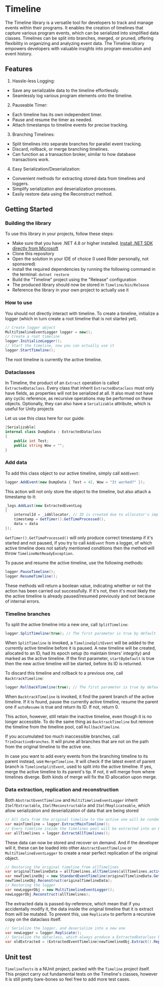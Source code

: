 # Timeline

The Timeline library is a versatile tool for developers to track and manage events within their programs. It enables the creation of timelines that capture various program events, which can be serialized into simplified data classes. Timelines can be split into branches, merged, or pruned, offering flexibility in organizing and analyzing event data. The Timeline library empowers developers with valuable insights into program execution and event history.

## Features

1. Hassle-less Logging:
-   Save any serializable data to the timeline effortlessly.
-   Seamlessly log various program elements onto the timeline.
2. Pauseable Timer:
-   Each timeline has its own independent timer.
-   Pause and resume the timer as needed.
-   Attach timestamps to timeline events for precise tracking.
3. Branching Timelines:
-   Split timelines into separate branches for parallel event tracking.
-   Discard, rollback, or merge branching timelines.
-   Can function as a transaction broker, similar to how database transactions work.
4. Easy Serialization/Deserialization:
-   Convenient methods for extracting stored data from timelines and loggers.
-   Simplify serialization and deserialization processes.
-   Easily restore data using the Reconstruct method.

## Getting Started

### Building the library
To use this library in your projects, follow these steps:

- Make sure that you have .NET 4.8 or higher installed. [Install .NET SDK directly from Microsoft](https://dotnet.microsoft.com/download)
- Clone this repository
- Open the solution in your IDE of choice (I used Rider personally, not sponsored)
- Install the required dependencies by running the following command in the terminal: `dotnet restore`
- Build the "Timeline" project using the "Release" configuration
- The produced library should now be stored in `Timeline/bin/Release`
- Reference the library in your own project to actually use it

### How to use
You should not directly interact with timeline. To create a timeline, initialize a logger (which in turn create a root timeline that is not started yet).
```csharp
// Create logger object
MultiTimelineEventLogger logger = new();
// Create a root timeline
logger.InitializeLogger();
// Start the timeline, now you can actually use it
logger.StartTimeline();
```

The root timeline is currently the active timeline.

### Dataclasses

In Timeline, the product of an `Extract` operation is called `ExtractedDataclass`. Every class that inherit `ExtractedDataclass` must only have fields, as properties will not be serialized at all. It also must not have any cyclic reference, as recursive operations may be performed on these objects. Optionally, they can also have a `Serializable` attribute, which is useful for Unity projects

Let us use this class here for our guide:

```csharp
[Serializable]  
internal class DumpData : ExtractedDataclass  
{  
	public int Test;  
	public string Wow = "";  
}
```

### Add data

To add this class object to our active timeline, simply call `AddEvent`:
```csharp
logger.AddEvent(new DumpData { Test = 42, Wow = "It worked?" });
```

This action will not only store the object to the timeline, but also attach a timestamp to it:
```csharp
_logs.AddLast(new ExtractedEventLog  
{  
	internalId = _idAllocator, // ID is created due to allocator's implicit conversion operation 
	timestamp = GetTimer().GetTimeProcessed(),  
	data = data  
});
```

`GetTimer().GetTimeProcessed()` will only produce correct timestamp if it's started and not paused, if you try to call `AddEvent` from a logger, of which active timeline does not satisfy mentioned conditions then the method will throw `TimelineNotReadyException`.

To pause and resume the active timeline, use the following methods:
```csharp
logger.PauseTimeline();
logger.ResumeTimeline();
```

These methods will return a boolean value, indicating whether or not the action has been carried out successfully. If it's not, then it's most likely the the active timeline is already paused/resumed previously and not because of internal errors.

### Timeline branches

To split the active timeline into a new one, call `SplitTimeline`:
```csharp
logger.SplitTimeline(true); // The first parameter is true by default
```

When `SplitTimeline` is invoked, a `TimelineSplitEvent` will be added to the currently active timeline before it is paused. A new timeline will be created, allocated to an ID, had its epoch setup (to maintain timers' integrity) and marked as the active timeline. If the first parameter, `startByDefault` is true then the new active timeline will be started, before its ID is returned.

To discard this timeline and rollback to a previous one, call `BacktrackTimeline`:
```csharp
logger.RollbackTimeline(true); // The first parameter is true by default
```

When `BacktrackTimeline` is invoked, it find the parent branch of the active timeline. If it is found, pause the currently active timeline, resume the parent one if `autoResume` is true and return its ID. If not, return 0.

This action, however, still retain the inactive timeline, even though it is no longer accessible. To do the same thing as `BacktrackTimeline` but remove the timeline from the timeline pool, call `RollbackTimeline`.

If you accumulated too much inaccessible branches, call `TrimInactiveBranches`. It will prune all branches that are not on the path from the original timeline to the active one.

In case you want to add every events from the branching timeline to its parent instead, use `MergeTimeline`. It will check if the latest event of parent branch is `TimelineSplitEvent`, used to split into the active timeline. If yes, merge the active timeline to its parent's tip. If not, it will merge from where timelines diverge. Both kinds of merge will fix the ID allocation upon merge.

### Data extraction, replication and reconstruction

Both `AbstractEventTimeline` and `MultiTimelineEventLogger` inherit `ISelfExtractable`, `ISelfReconstructable` and `ISelfReplicateable`, which allow serialization and deserialization of data that are being stored
```csharp
// All data from the original timeline to the active one will be condensed into one ExtractedEventTimeline dataclass
var mainTimeline = logger.ExtractMainTimeline(); 
// Every timeline inside the timelines pool will be extracted into an ExtractedMultiTimelines dataclass
var allTimelines = logger.ExtractAllTimelines();
```

These data can now be stored and recover on demand. And if the developer will it, these can be loaded into other `AbstractEventTimeline` or `MultiTimelineEventLogger` to create a near perfect replication of the original object.
```csharp
// Restoring the original timeline from allTimelines
var originalTimelineData = allTimelines.allTimelines[allTimelines.activeTimelineId];
var newTimelineObj = new StandardEventTimeline(originalTimelineData.GetInternalId());
newTimelineObj.Reconstruct(originalTimelineData);
// Restoring the logger
var newLoggerObj = new MultiTimelineEventLogger();
newLoggerObj.Reconstruct(allTimelines);
```

The extracted data is passed-by-reference, which mean that if you accidentally modify it, the data inside the original timeline that it is extract from will be mutated. To prevent this, use `Replicate` to perform a recursive copy on the dataclass itself.
```csharp
// Serialize the logger, and deserialize into a new one
var newLogger = logger.Replicate();
// Serialize the dataclass, which always produce a ExtractedDataclass by default
var oldExtracted = (ExtractedEventTimeline)newTimelineObj.Extract().Replicate();
```

## Unit test

`TimelineTests` is a NUnit project, packed with the `Timeline` project itself. This project carry out fundamental tests on the Timeline's classes, however it is still pretty bare-bones so feel free to add more test cases.

